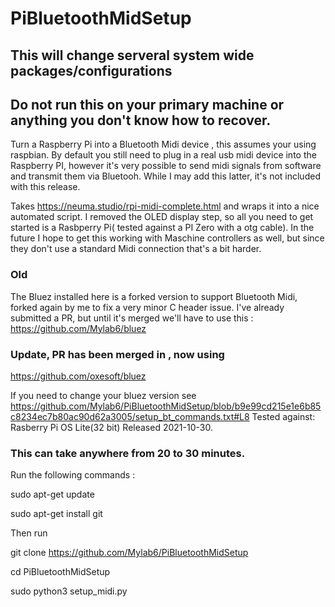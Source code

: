 # PiBluetoothMidSetup

## This will change serveral system wide packages/configurations 
## Do not run this on your primary machine or anything you don't know how to recover. 
Turn a Raspberry Pi into a Bluetooth Midi device , this assumes your using raspbian.
By default you still need to plug in a real usb midi device into the Raspberry PI, however it's very possible to send midi signals from software and transmit them via Bluetooh. While I may add this latter, it's not included with this release.  


Takes https://neuma.studio/rpi-midi-complete.html and wraps it into a nice automated script. 
I removed the OLED display step, so all you need to get started is a Rasbperry Pi( tested against a PI Zero with a otg cable). 
In the future I hope to get this working with Maschine controllers as well, but since they don't use a standard Midi connection that's a bit harder. 

### Old 
The Bluez installed here is a forked version to support Bluetooth Midi, forked again by me to fix a very minor C header issue. I've already submitted a PR, but until it's merged we'll have to use this : 
https://github.com/Mylab6/bluez
### Update, PR has been merged in , now using 
https://github.com/oxesoft/bluez

If you need to change your bluez version see 
https://github.com/Mylab6/PiBluetoothMidSetup/blob/b9e99cd215e1e6b85c8234ec7b80ac90d62a3005/setup_bt_commands.txt#L8
Tested against:
Rasberry Pi OS Lite(32 bit)
Released 2021-10-30.

### This can take anywhere from 20 to 30 minutes.

Run the following commands : 

sudo apt-get update


sudo apt-get install  git


Then run 

git clone https://github.com/Mylab6/PiBluetoothMidSetup

cd PiBluetoothMidSetup


sudo python3 setup_midi.py
